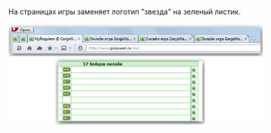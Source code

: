 На страницах игры заменяет логотип "звезда" на зеленый листик.
<br>
<br>
![NotGiveCannabisLeaf](https://raw.githubusercontent.com/MyRequiem/comfortablePlayingInGW/master/imgs/NotGiveCannabisLeaf/screen.png)

